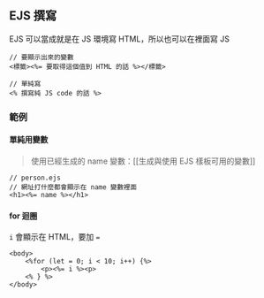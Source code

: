 ## EJS 撰寫
EJS 可以當成就是在 JS 環境寫 HTML，所以也可以在裡面寫 JS
```ejs
// 要顯示出來的變數
<標籤><%= 要取得這個值到 HTML 的話 %></標籤>

// 單純寫
<% 撰寫純 JS code 的話 %>
```
### 範例
#### 單純用變數
>使用已經生成的 name 變數：[[生成與使用 EJS 樣板可用的變數]]
```ejs
// person.ejs
// 網址打什麼都會顯示在 name 變數裡面
<h1><%= name %></h1>
```
#### for 迴圈
`i` 會顯示在 HTML，要加 `=`
```ejs
<body>
	<%for (let = 0; i < 10; i++) {%>
		<p><%= i %><p>
	<% } %>
</body>
```